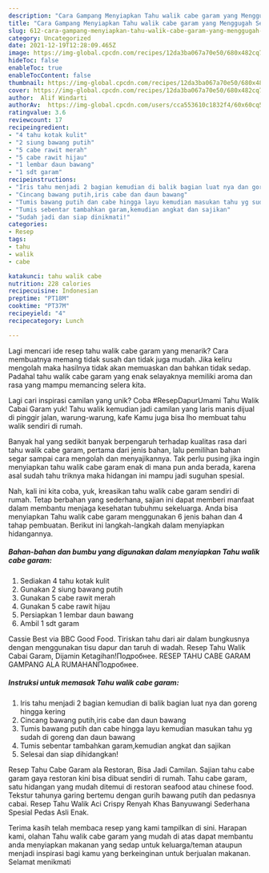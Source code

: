 ```yaml
---
description: "Cara Gampang Menyiapkan Tahu walik cabe garam yang Menggugah Selera"
title: "Cara Gampang Menyiapkan Tahu walik cabe garam yang Menggugah Selera"
slug: 612-cara-gampang-menyiapkan-tahu-walik-cabe-garam-yang-menggugah-selera
category: Uncategorized
date: 2021-12-19T12:28:09.465Z
image: https://img-global.cpcdn.com/recipes/12da3ba067a70e50/680x482cq70/tahu-walik-cabe-garam-foto-resep-utama.jpg
hideToc: false
enableToc: true
enableTocContent: false
thumbnail: https://img-global.cpcdn.com/recipes/12da3ba067a70e50/680x482cq70/tahu-walik-cabe-garam-foto-resep-utama.jpg
cover: https://img-global.cpcdn.com/recipes/12da3ba067a70e50/680x482cq70/tahu-walik-cabe-garam-foto-resep-utama.jpg
author:  Alif Windarti
authorAv:  https://img-global.cpcdn.com/users/cca553610c1832f4/60x60cq50/avatar.jpg
ratingvalue: 3.6
reviewcount: 17
recipeingredient:
- "4 tahu kotak kulit"
- "2 siung bawang putih"
- "5 cabe rawit merah"
- "5 cabe rawit hijau"
- "1 lembar daun bawang"
- "1 sdt garam"
recipeinstructions:
- "Iris tahu menjadi 2 bagian kemudian di balik bagian luat nya dan goreng hingga kering"
- "Cincang bawang putih,iris cabe dan daun bawang"
- "Tumis bawang putih dan cabe hingga layu kemudian masukan tahu yg sudah di goreng dan daun bawang"
- "Tumis sebentar tambahkan garam,kemudian angkat dan sajikan"
- "Sudah jadi dan siap dinikmati!"
categories:
- Resep
tags:
- tahu
- walik
- cabe

katakunci: tahu walik cabe 
nutrition: 228 calories
recipecuisine: Indonesian
preptime: "PT18M"
cooktime: "PT37M"
recipeyield: "4"
recipecategory: Lunch

---
```



Lagi mencari ide resep tahu walik cabe garam yang menarik? Cara membuatnya memang tidak susah dan tidak juga mudah. Jika keliru mengolah maka hasilnya tidak akan memuaskan dan bahkan tidak sedap. Padahal tahu walik cabe garam yang enak selayaknya memiliki aroma dan rasa yang mampu memancing selera kita.


Lagi cari inspirasi camilan yang unik? Coba #ResepDapurUmami Tahu Walik Cabai Garam yuk! Tahu walik kemudian jadi camilan yang laris manis dijual di pinggir jalan, warung-warung, kafe Kamu juga bisa lho membuat tahu walik sendiri di rumah.

Banyak hal yang sedikit banyak berpengaruh terhadap kualitas rasa dari tahu walik cabe garam, pertama dari jenis bahan, lalu pemilihan bahan segar sampai cara mengolah dan menyajikannya. Tak perlu pusing jika ingin menyiapkan tahu walik cabe garam enak di mana pun anda berada, karena asal sudah tahu triknya maka hidangan ini mampu jadi suguhan spesial.


Nah, kali ini kita coba, yuk, kreasikan tahu walik cabe garam sendiri di rumah. Tetap berbahan yang sederhana, sajian ini dapat memberi manfaat dalam membantu menjaga kesehatan tubuhmu sekeluarga. Anda bisa menyiapkan Tahu walik cabe garam menggunakan 6 jenis bahan dan 4 tahap pembuatan. Berikut ini langkah-langkah dalam menyiapkan hidangannya.

<!--inarticleads1-->

##### Bahan-bahan dan bumbu yang digunakan dalam menyiapkan Tahu walik cabe garam:

1. Sediakan 4 tahu kotak kulit
1. Gunakan 2 siung bawang putih
1. Gunakan 5 cabe rawit merah
1. Gunakan 5 cabe rawit hijau
1. Persiapkan 1 lembar daun bawang
1. Ambil 1 sdt garam


Cassie Best via BBC Good Food. Tiriskan tahu dari air dalam bungkusnya dengan menggunakan tisu dapur dan taruh di wadah. Resep Tahu Walik Cabai Garam, Dijamin Ketagihan!Подробнее. RESEP TAHU CABE GARAM GAMPANG ALA RUMAHANПодробнее. 

<!--inarticleads2-->

##### Instruksi untuk memasak Tahu walik cabe garam:

1. Iris tahu menjadi 2 bagian kemudian di balik bagian luat nya dan goreng hingga kering
1. Cincang bawang putih,iris cabe dan daun bawang
1. Tumis bawang putih dan cabe hingga layu kemudian masukan tahu yg sudah di goreng dan daun bawang
1. Tumis sebentar tambahkan garam,kemudian angkat dan sajikan
1. Selesai dan siap dihidangkan!

Resep Tahu Cabe Garam ala Restoran, Bisa Jadi Camilan. Sajian tahu cabe garam gaya restoran kini bisa dibuat sendiri di rumah. Tahu cabe garam, satu hidangan yang mudah ditemui di restoran seafood atau chinese food. Tekstur tahunya garing bertemu dengan gurih bawang putih dan pedasnya cabai. Resep Tahu Walik Aci Crispy Renyah Khas Banyuwangi Sederhana Spesial Pedas Asli Enak. 

Terima kasih telah membaca resep yang kami tampilkan di sini. Harapan kami, olahan Tahu walik cabe garam yang mudah di atas dapat membantu anda menyiapkan makanan yang sedap untuk keluarga/teman ataupun menjadi inspirasi bagi kamu yang berkeinginan untuk berjualan makanan. Selamat menikmati
